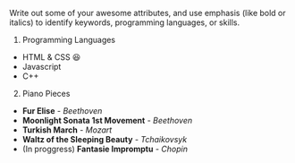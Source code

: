 Write out some of your awesome attributes, and use emphasis (like bold or italics) to identify keywords, programming languages, or skills.

1) Programming Languages
  * HTML & CSS 😆
  * Javascript
  * C++

2) Piano Pieces
  * **Fur Elise** - *Beethoven*
  * **Moonlight Sonata 1st Movement** - *Beethoven*
  * **Turkish March** - *Mozart*
  * **Waltz of the Sleeping Beauty** - *Tchaikovsyk*
  * (In proggress) **Fantasie Impromptu** - *Chopin*
